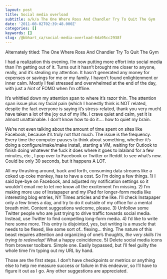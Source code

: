 ```yaml
---
layout: post
title: Social media overload
subtitle: a/k/a The One Where Ross And Chandler Try To Quit The Gym
date: '2011-08-02T02:39:48.000Z'
categories: []
keywords: []
slug: /@bbhart_ca/social-media-overload-6da95cc2938f
---
```


Alternately titled: The One Where Ross And Chandler Try To Quit The Gym

I had a realization this evening. I’m now putting more effort into social media than I’m getting out of it. Turns out it hasn’t brought me closer to anyone, really, and it’s stealing my attention. It hasn’t generated any money for expenses or savings for me or my family. I haven’t found enlightenment or inner calm. Mostly I feel stressed and overwhelmed at the end of the day, with just a _hint_ of FOMO when I’m offline.

It’s whittled down my attention span to where it’s razor thin. The attention span issue plus my facial pain (which I honestly think is NOT related, despite the fact everyone is saying it’s stress-related, thank you very much) have taken a lot of the joy out of my life. I crave quiet and calm, yet it is almost unattainable. I don’t know how to do it…. how to quiet my brain.

We’re not even talking about the amount of time spent on sites like Facebook, because it’s truly not that much. The issue is the frequency. Every time the computer pauses to think about something, whether it’s doing a configure/make/make install, starting a VM, waiting for Outlook to finish doing whatever the fuck it does where it goes to lalaland for a few minutes, etc., I pop over to Facebook or Twitter or Reddit to see what’s new. Could be only 30 seconds, but it happens A LOT.

All my thrashing around, back and forth, consuming data streams like a coked up coke monkey, has to have a cost. So I’m doing a few things. 1) I said bye-bye on Facebook, and adjusted my notification settings so it wouldn’t email me to let me know all the excitement I’m missing. 2) I’m making more use of Instapaper and my iPad for longer-form media like interesting blog entries, NY Times articles and the like. I’ll check Instapaper only a few times a day, and try to do it outside of my office for a mental breath mint. Content suggestions welcome, please. 3) Unfollow some Twitter people who are just trying to drive traffic towards social media. Instead, use Twitter to find compelling long-form media. 4) I’d like to write here some more. This entry is disjointed, yes, but writing is a muscle that needs to be flexed, like some sort of.. flexing… thing. The nature of this beast requires attention and organizing of one’s thoughts, _the very skills I’m trying to redevelop!_ What a happy coincidence. 5) Delete social media icons from browser toolbars. Simple one. Easily bypassed, but I’ll feel guilty the whole time I’m typing out my URL by hand.

Those are the first steps. I don’t have checkpoints or metrics or anything else to help me measure success or failure in this endeavor, so I’ll have to figure it out as I go. Any other suggestions are appreciated.
